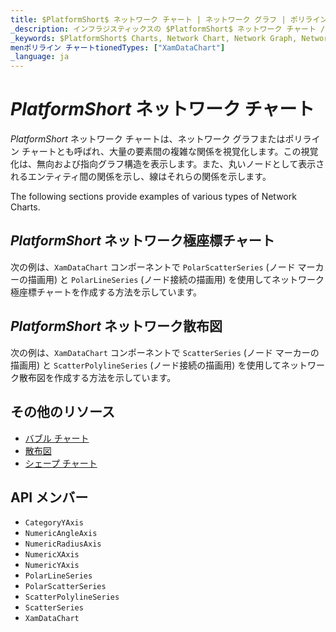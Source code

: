 ```yaml
---
title: $PlatformShort$ ネットワーク チャート | ネットワーク グラフ | ポリライン チャート | データ可視化 | インフラジスティックス
_description: インフラジスティックスの $PlatformShort$ ネットワーク チャート / グラフ
_keywords: $PlatformShort$ Charts, Network Chart, Network Graph, Network Polar Chart, Network Scatter Chart, Polyline Chart, Infragistics, $PlatformShort$ チャート, ネットワーク チャート, ネットワーク グラフ, ネットワーク極座標チャート, ネットワーク散布図, ポリライン チャート, インフラジスティックス
menポリライン チャートtionedTypes: ["XamDataChart"]
_language: ja
---
```

# $PlatformShort$ ネットワーク チャート

$PlatformShort$ ネットワーク チャートは、ネットワーク グラフまたはポリライン チャートとも呼ばれ、大量の要素間の複雑な関係を視覚化します。この視覚化は、無向および指向グラフ構造を表示します。また、丸いノードとして表示されるエンティティ間の関係を示し、線はそれらの関係を示します。

The following sections provide examples of various types of Network Charts.

## $PlatformShort$ ネットワーク極座標チャート

次の例は、`XamDataChart` コンポーネントで `PolarScatterSeries` (ノード マーカーの描画用) と `PolarLineSeries` (ノード接続の描画用) を使用してネットワーク極座標チャートを作成する方法を示しています。

<code-view style="height: 600px"
           data-demos-base-url="{environment:dvDemosBaseUrl}"
           iframe-src="{environment:dvDemosBaseUrl}/charts/data-chart-network-polar-chart"
           alt="$PlatformShort$ ネットワーク極座標チャート" >
</code-view>

<div class="divider--half"></div>

## $PlatformShort$ ネットワーク散布図

次の例は、`XamDataChart` コンポーネントで `ScatterSeries` (ノード マーカーの描画用) と `ScatterPolylineSeries` (ノード接続の描画用) を使用してネットワーク散布図を作成する方法を示しています。

<code-view style="height: 600px"
           data-demos-base-url="{environment:dvDemosBaseUrl}"
           iframe-src="{environment:dvDemosBaseUrl}/charts/data-chart-network-scatter-chart"
           alt="$PlatformShort$ ネットワーク散布図" >
</code-view>

<div class="divider--half"></div>

## その他のリソース
- [バブル チャート](bubble-chart.md)
- [散布図](scatter-chart.md)
- [シェープ チャート](shape-chart.md)

## API メンバー
- `CategoryYAxis`
- `NumericAngleAxis`
- `NumericRadiusAxis`
- `NumericXAxis`
- `NumericYAxis`
- `PolarLineSeries`
- `PolarScatterSeries`
- `ScatterPolylineSeries`
- `ScatterSeries`
- `XamDataChart`
